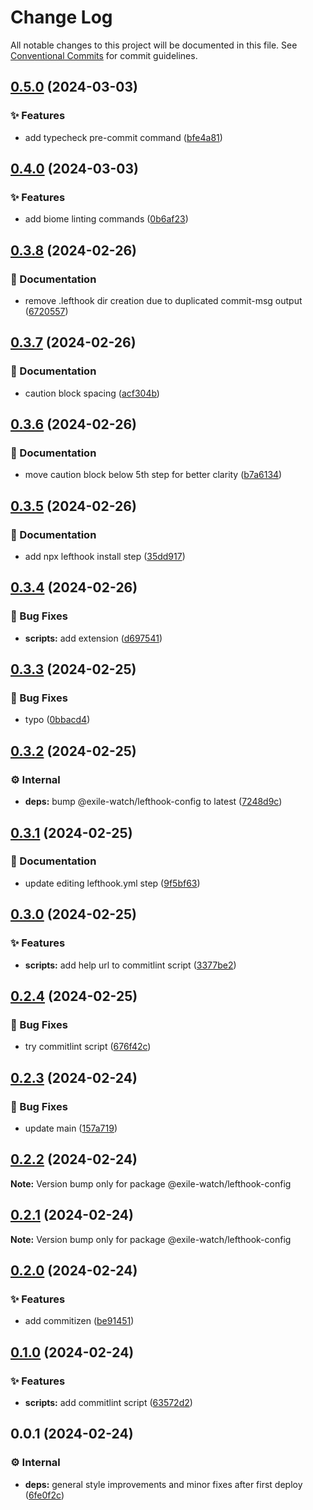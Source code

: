 # Change Log

All notable changes to this project will be documented in this file.
See [Conventional Commits](https://conventionalcommits.org) for commit guidelines.

## [0.5.0](https://github.com/exile-watch/splinters/compare/@exile-watch/lefthook-config@0.4.0...@exile-watch/lefthook-config@0.5.0) (2024-03-03)


### ✨ Features

* add typecheck pre-commit command ([bfe4a81](https://github.com/exile-watch/splinters/commit/bfe4a81f3ac5e68d37287b06ead59ec937d4f271))



## [0.4.0](https://github.com/exile-watch/splinters/compare/@exile-watch/lefthook-config@0.3.8...@exile-watch/lefthook-config@0.4.0) (2024-03-03)


### ✨ Features

* add biome linting commands ([0b6af23](https://github.com/exile-watch/splinters/commit/0b6af23e572f506fbef419c0ff720db8f1d2e5c0))



## [0.3.8](https://github.com/exile-watch/splinters/compare/@exile-watch/lefthook-config@0.3.7...@exile-watch/lefthook-config@0.3.8) (2024-02-26)


### 📄 Documentation

* remove .lefthook dir creation due to duplicated commit-msg output ([6720557](https://github.com/exile-watch/splinters/commit/67205572833aa6101aabc5f570453490a49023ca))



## [0.3.7](https://github.com/exile-watch/splinters/compare/@exile-watch/lefthook-config@0.3.6...@exile-watch/lefthook-config@0.3.7) (2024-02-26)


### 📄 Documentation

* caution block spacing ([acf304b](https://github.com/exile-watch/splinters/commit/acf304b8a8a709453c184adc60c88898a47139bf))



## [0.3.6](https://github.com/exile-watch/splinters/compare/@exile-watch/lefthook-config@0.3.5...@exile-watch/lefthook-config@0.3.6) (2024-02-26)


### 📄 Documentation

* move caution block below 5th step for better clarity ([b7a6134](https://github.com/exile-watch/splinters/commit/b7a6134044d1f1912b8a4e6a8262da821aff3935))



## [0.3.5](https://github.com/exile-watch/splinters/compare/@exile-watch/lefthook-config@0.3.4...@exile-watch/lefthook-config@0.3.5) (2024-02-26)


### 📄 Documentation

* add npx lefthook install step ([35dd917](https://github.com/exile-watch/splinters/commit/35dd91700f6b48ab96052fc8cd6187e0c9a9ec02))



## [0.3.4](https://github.com/exile-watch/splinters/compare/@exile-watch/lefthook-config@0.3.3...@exile-watch/lefthook-config@0.3.4) (2024-02-26)


### 🐞 Bug Fixes

* **scripts:** add extension ([d697541](https://github.com/exile-watch/splinters/commit/d697541149ce4ae60e808ff56a23544666faf617))



## [0.3.3](https://github.com/exile-watch/splinters/compare/@exile-watch/lefthook-config@0.3.2...@exile-watch/lefthook-config@0.3.3) (2024-02-25)


### 🐞 Bug Fixes

* typo ([0bbacd4](https://github.com/exile-watch/splinters/commit/0bbacd40bfaa79b0c71f86ef519506d5c4c68a4a))



## [0.3.2](https://github.com/exile-watch/splinters/compare/@exile-watch/lefthook-config@0.3.1...@exile-watch/lefthook-config@0.3.2) (2024-02-25)


### ⚙️ Internal

* **deps:** bump @exile-watch/lefthook-config to latest ([7248d9c](https://github.com/exile-watch/splinters/commit/7248d9c86ea5c9444d4e13ed69b4746d5dcdabc6))



## [0.3.1](https://github.com/exile-watch/splinters/compare/@exile-watch/lefthook-config@0.3.0...@exile-watch/lefthook-config@0.3.1) (2024-02-25)


### 📄 Documentation

* update editing lefthook.yml step ([9f5bf63](https://github.com/exile-watch/splinters/commit/9f5bf6300be5aefaf44cc323e910f28fb7f98a41))



## [0.3.0](https://github.com/exile-watch/splinters/compare/@exile-watch/lefthook-config@0.2.4...@exile-watch/lefthook-config@0.3.0) (2024-02-25)


### ✨ Features

* **scripts:** add help url to commitlint script ([3377be2](https://github.com/exile-watch/splinters/commit/3377be25d8bc3a6ecc8db941ca6b780b70511566))



## [0.2.4](https://github.com/exile-watch/splinters/compare/@exile-watch/lefthook-config@0.2.3...@exile-watch/lefthook-config@0.2.4) (2024-02-25)


### 🐞 Bug Fixes

* try commitlint script ([676f42c](https://github.com/exile-watch/splinters/commit/676f42cf05268b26ab5169d06465495f8212b76e))



## [0.2.3](https://github.com/exile-watch/splinters/compare/@exile-watch/lefthook-config@0.2.2...@exile-watch/lefthook-config@0.2.3) (2024-02-24)


### 🐞 Bug Fixes

* update main ([157a719](https://github.com/exile-watch/splinters/commit/157a719c6cee313cc2c7d117076d4a4560120fd6))



## [0.2.2](https://github.com/exile-watch/splinters/compare/@exile-watch/lefthook-config@0.2.1...@exile-watch/lefthook-config@0.2.2) (2024-02-24)

**Note:** Version bump only for package @exile-watch/lefthook-config





## [0.2.1](https://github.com/exile-watch/splinters/compare/@exile-watch/lefthook-config@0.2.0...@exile-watch/lefthook-config@0.2.1) (2024-02-24)

**Note:** Version bump only for package @exile-watch/lefthook-config





## [0.2.0](https://github.com/exile-watch/splinters/compare/@exile-watch/lefthook-config@0.1.0...@exile-watch/lefthook-config@0.2.0) (2024-02-24)


### ✨ Features

* add commitizen ([be91451](https://github.com/exile-watch/splinters/commit/be9145183eccd0bfe360cbe25778bd76adcb7f35))



## [0.1.0](https://github.com/exile-watch/splinters/compare/@exile-watch/lefthook-config@0.0.1...@exile-watch/lefthook-config@0.1.0) (2024-02-24)


### ✨ Features

* **scripts:** add commitlint script ([63572d2](https://github.com/exile-watch/splinters/commit/63572d2cf10e2019879dda60433c98da3fb7ab08))



## 0.0.1 (2024-02-24)


### ⚙️ Internal

* **deps:** general style improvements and minor fixes after first deploy ([6fe0f2c](https://github.com/exile-watch/splinters/commit/6fe0f2c7d514a8464f9f8b988b71e96dfc5a578f))
